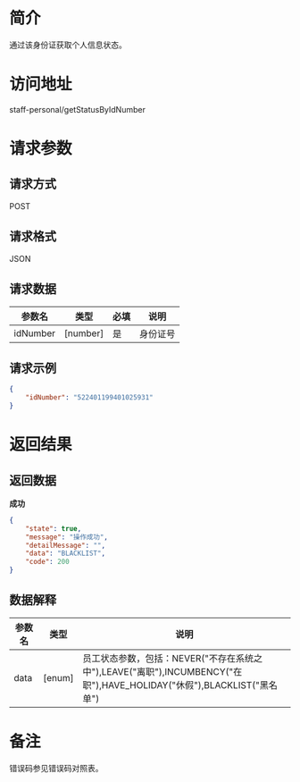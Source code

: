 # 简介
通过该身份证获取个人信息状态。

# 访问地址
staff-personal/getStatusByIdNumber

# 请求参数

## 请求方式
POST

## 请求格式
JSON

## 请求数据
|参数名|类型|必填|说明|
|-|-|-|-|
|idNumber|[number]|是|身份证号|

## 请求示例
```json
{
	"idNumber": "522401199401025931"
}
```

# 返回结果
## 返回数据
**成功**
```json
{
    "state": true,
    "message": "操作成功",
    "detailMessage": "",
    "data": "BLACKLIST",
    "code": 200
}
```

## 数据解释
|参数名|类型|说明|
|-|-|-|
|data|[enum]|员工状态参数，包括：NEVER("不存在系统之中"),LEAVE("离职"),INCUMBENCY("在职"),HAVE_HOLIDAY("休假"),BLACKLIST("黑名单")|

# 备注
错误码参见错误码对照表。